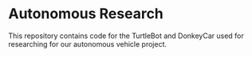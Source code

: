 # Autonomous Research

This repository contains code for the TurtleBot and DonkeyCar used for researching for our autonomous vehicle project.
